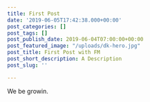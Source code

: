 ```yaml
---
title: First Post
date: '2019-06-05T17:42:38.000+00:00'
post_categories: []
post_tags: []
post_publish_date: 2019-06-04T07:00:00+00:00
post_featured_image: "/uploads/dk-hero.jpg"
post_title: First Post with FM
post_short_description: A Description
post_slug: ''

---
```

We be growin.